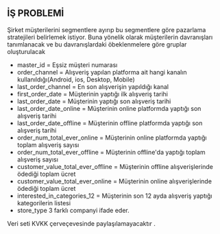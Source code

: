 ## İŞ PROBLEMİ

Şirket müşterilerini segmentlere ayırıp bu segmentlere göre pazarlama stratejileri
belirlemek istiyor. Buna yönelik olarak müşterilerin davranışları tanımlanacak 
ve bu davranışlardaki öbeklenmelere göre gruplar oluşturulacak

 - master_id = Eşsiz müşteri numarası
 - order_channel =  Alışveriş yapılan platforma ait hangi kanalın kullanıldığı(Android, ios, Desktop, Mobile)
 - last_order_channel = En son alışverişin yapıldığı kanal
 - first_order_date = Müşterinin yaptığı ilk alışveriş tarihi
 - last_order_date = Müşterinin yaptığı son alışveriş tarihi
 - last_order_date_online = Müşterinin online platformda yaptığı son alışveriş tarihi
 - last_order_date_offline = Müşterinin offline platformda yaptığı son alışveriş tarihi
 - order_num_total_ever_online = Müşterinin online platformda yaptığı toplam alışveriş sayısı
 - order_num_total_ever_offline = Müşterinin offline'da yaptığı toplam alışveriş sayısı
 - customer_value_total_ever_offline = Müşterinin offline alışverişlerinde ödediği toplam ücret
 - customer_value_total_ever_online = Müşterinin online alışverişlerinde ödediği toplam ücret
 - interested_in_categories_12 = Müşterinin son 12 ayda alışveriş yaptığı kategorilerin listesi
 - store_type 3 farklı companyi ifade eder.

 Veri seti KVKK çerveçevesinde paylaşılamayacaktır .